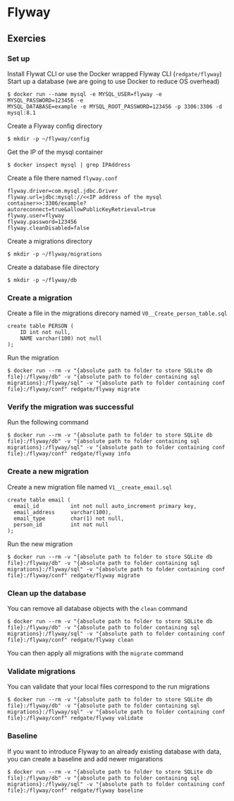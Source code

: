 # Flyway

## Exercies

### Set up
Install Flywat CLI or use the Docker wrapped Flyway CLI (`redgate/flyway`)
Start up a database (we are going to use Docker to reduce OS overhead)
```
$ docker run --name mysql -e MYSQL_USER=flyway -e MYSQL_PASSWORD=123456 -e
MYSQL_DATABASE=example -e MYSQL_ROOT_PASSWORD=123456 -p 3306:3306 -d mysql:8.1
```
Create a Flyway config directory
```
$ mkdir -p ~/flyway/config
```
Get the IP of the mysql container
```
$ docker inspect mysql | grep IPAddress
```
Create a file there named `flyway.conf`
```
flyway.driver=com.mysql.jdbc.Driver
flyway.url=jdbc:mysql://<<IP address of the mysql 
container>>:3306/example?autoreconnect=true&allowPublicKeyRetrieval=true
flyway.user=flyway
flyway.password=123456
flyway.cleanDisabled=false
```
Create a migrations directory
```
$ mkdir -p ~/flyway/migrations
```
Create a database file directory
```
$ mkdir -p ~/flyway/db
```

### Create a migration
Create a file in the migrations direcory named `V0__Create_person_table.sql`
```
create table PERSON (
    ID int not null,
    NAME varchar(100) not null
);
```
Run the migration
```
$ docker run --rm -v "{absolute path to folder to store SQLite db
file}:/flyway/db" -v "{absolute path to folder containing sql
migrations}:/flyway/sql" -v "{absolute path to folder containing conf
file}:/flyway/conf" redgate/flyway migrate
```

### Verify the migration was successful
Run the following command
```
$ docker run --rm -v "{absolute path to folder to store SQLite db
file}:/flyway/db" -v "{absolute path to folder containing sql
migrations}:/flyway/sql" -v "{absolute path to folder containing conf
file}:/flyway/conf" redgate/flyway info
```

### Create a new migration
Create a new migration file named `V1__create_email.sql`
```
create table email (
  email_id          int not null auto_increment primary key,
  email_address     varchar(100),
  email_type        char(1) not null,
  person_id         int not null
);
```
Run the new migration
```
$ docker run --rm -v "{absolute path to folder to store SQLite db
file}:/flyway/db" -v "{absolute path to folder containing sql
migrations}:/flyway/sql" -v "{absolute path to folder containing conf
file}:/flyway/conf" redgate/flyway migrate
```

### Clean up the database
You can remove all database objects with the `clean` command
```
$ docker run --rm -v "{absolute path to folder to store SQLite db
file}:/flyway/db" -v "{absolute path to folder containing sql
migrations}:/flyway/sql" -v "{absolute path to folder containing conf
file}:/flyway/conf" redgate/flyway clean
```
You can then apply all migrations with the `migrate` command

### Validate migrations
You can validate that your local files correspond to the run migrations
```
$ docker run --rm -v "{absolute path to folder to store SQLite db
file}:/flyway/db" -v "{absolute path to folder containing sql
migrations}:/flyway/sql" -v "{absolute path to folder containing conf
file}:/flyway/conf" redgate/flyway validate
```

### Baseline
If you want to introduce Flyway to an already existing database with data, you
can create a baseline and add newer migarations
```
$ docker run --rm -v "{absolute path to folder to store SQLite db
file}:/flyway/db" -v "{absolute path to folder containing sql
migrations}:/flyway/sql" -v "{absolute path to folder containing conf
file}:/flyway/conf" redgate/flyway baseline
```
